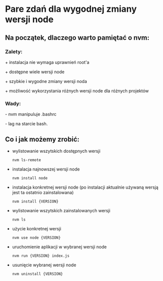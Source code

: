 # Pare zdań dla wygodnej zmiany wersji node


## Na początek, dlaczego warto pamiętać o nvm:

### Zalety:
\+ instalacja nie wymaga uprawnień root'a

\+ dostępne wiele wersji node

\+ szybkie i wygodne zmiany wersji noda

\+ możliwość wykorzystania różnych wersji node dla różnych projektów

### Wady:

\- nvm manipuluje .bashrc

\- lag na starcie bash.


## Co i jak możemy zrobić:

- wylistowanie wszytskich dostępnych wersji

      nvm ls-remote

- instalacja najnowszej wersji node

      nvm install node

- instalacja konkretnej wersji node (po instalacji aktualnie używaną wersją jest ta ostatnio zainstalowana)

      nvm install {VERSION}

- wylistowanie wszytskich zainstalowanych wersji

      nvm ls

- użycie konkretnej wersji

      nvm use node {VERSION}

- uruchomienie aplikacji w wybranej wersji node

      nvm run {VERSION} index.js

- usunięcie wybranej wersji node

      nvm uninstall {VERSION}